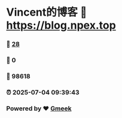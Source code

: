 # Vincent的博客 :link: https://blog.npex.top 
### :page_facing_up: [28](https://blog.npex.top/tag.html) 
### :speech_balloon: 0 
### :hibiscus: 98618 
### :alarm_clock: 2025-07-04 09:39:43 
### Powered by :heart: [Gmeek](https://github.com/Meekdai/Gmeek)
